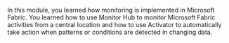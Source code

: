 In this module, you learned how monitoring is implemented in Microsoft Fabric. You learned how to use Monitor Hub to monitor Microsoft Fabric activities from a central location and how to use Activator to automatically take action when patterns or conditions are detected in changing data.